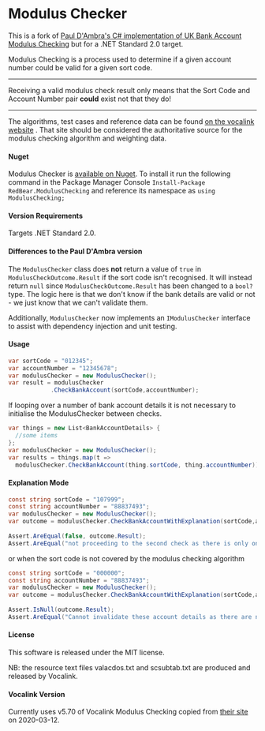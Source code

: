 # Modulus Checker 

This is a fork of [Paul D'Ambra's C# implementation of UK Bank Account Modulus Checking](https://github.com/pauldambra/ModulusChecker) but for a .NET Standard 2.0 target. 

Modulus Checking is a process used to determine if a given account number could be valid for a given sort code.

***
Receiving a valid modulus check result only means that the Sort Code and Account Number pair **could** exist not that they do!
***
The algorithms, test cases and reference data can be found  [on the vocalink website]( https://www.vocalink.com/tools/modulus-checking/) . That site should be considered the authoritative source for the modulus checking algorithm and weighting data.

#### Nuget
Modulus Checker is [available on Nuget](https://nuget.org/packages/RedBear.ModulusChecking/). To install it run the following command in the Package Manager Console ```Install-Package RedBear.ModulusChecking``` and reference its namespace as ```using ModulusChecking;```

#### Version Requirements

Targets .NET Standard 2.0.

#### Differences to the Paul D'Ambra version
The `ModulusChecker` class  does **not** return a value of `true` in `ModulusCheckOutcome.Result` if the sort code isn't recognised. It will instead return `null` since `ModulusCheckOutcome.Result` has been changed to a `bool?` type. The logic here is that we don't know if the bank details are valid or not - we just know that we can't validate them.

Additionally, `ModulusChecker` now implements an `IModulusChecker` interface to assist with dependency injection and unit testing.

#### Usage

```csharp
var sortCode = "012345";
var accountNumber = "12345678";
var modulusChecker = new ModulusChecker();
var result = modulusChecker
			.CheckBankAccount(sortCode,accountNumber);
```
If looping over a number of bank account details it is not necessary to initialise the ModulusChecker between checks.

```csharp
var things = new List<BankAccountDetails> { 
  //some items
}; 
var modulusChecker = new ModulusChecker();
var results = things.map(t => 
  modulusChecker.CheckBankAccount(thing.sortCode, thing.accountNumber));
```

#### Explanation Mode

```csharp
const string sortCode = "107999";
const string accountNumber = "88837493";
var modulusChecker = new ModulusChecker();
var outcome = modulusChecker.CheckBankAccountWithExplanation(sortCode,accountNumber);
            
Assert.AreEqual(false, outcome.Result);
Assert.AreEqual("not proceeding to the second check as there is only one weight mapping", outcome.Explanation);

```

or when the sort code is not covered by the modulus checking algorithm 

```csharp
const string sortCode = "000000";
const string accountNumber = "88837493";
var modulusChecker = new ModulusChecker();
var outcome = modulusChecker.CheckBankAccountWithExplanation(sortCode,accountNumber);
            
Assert.IsNull(outcome.Result);
Assert.AreEqual("Cannot invalidate these account details as there are no weight mappings for this sort code", outcome.Explanation);
```

#### License
This software is released under the MIT license. 

NB: the resource text files valacdos.txt and scsubtab.txt are produced and released by Vocalink.

#### Vocalink Version

Currently uses v5.70 of Vocalink Modulus Checking copied from [their site]( https://www.vocalink.com/tools/modulus-checking/ ) on 2020-03-12.